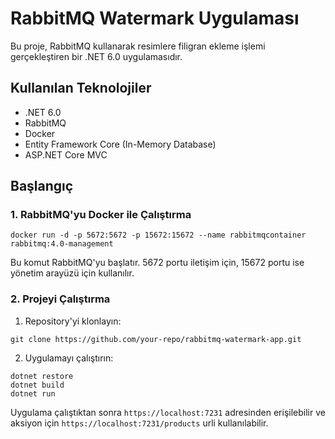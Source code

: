 # RabbitMQ Watermark Uygulaması

Bu proje, RabbitMQ kullanarak resimlere filigran ekleme işlemi gerçekleştiren bir .NET 6.0 uygulamasıdır.

## Kullanılan Teknolojiler
- .NET 6.0
- RabbitMQ
- Docker
- Entity Framework Core (In-Memory Database)
- ASP.NET Core MVC

## Başlangıç

### 1. RabbitMQ'yu Docker ile Çalıştırma

```
docker run -d -p 5672:5672 -p 15672:15672 --name rabbitmqcontainer rabbitmq:4.0-management
```
Bu komut RabbitMQ'yu başlatır. 5672 portu iletişim için, 15672 portu ise yönetim arayüzü için kullanılır.

### 2. Projeyi Çalıştırma

1. Repository'yi klonlayın:
```
git clone https://github.com/your-repo/rabbitmq-watermark-app.git
```
2. Uygulamayı çalıştırın:
```
dotnet restore
dotnet build
dotnet run
```
Uygulama çalıştıktan sonra `https://localhost:7231` adresinden erişilebilir ve aksiyon için `https://localhost:7231/products` urli kullanılabilir.


